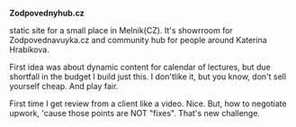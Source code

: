 **Zodpovednyhub.cz**

static site for a small place in Melnik(CZ). It's showrroom for Zodpovednavuyka.cz and community hub for people around Katerina Hrabikova.

First idea was about dynamic content for calendar of lectures, but due shortfall in the budget I build just this. I don'tlike it, but you know, don't sell yourself cheap. And play fair.

First time I get review from a client like a video. Nice. But, how to negotiate upwork, 'cause those points are NOT "fixes". That's new challenge.
